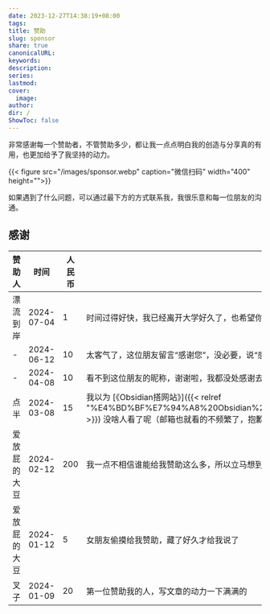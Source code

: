```yaml
---
date: 2023-12-27T14:38:19+08:00
tags: 
title: 赞助
slug: sponsor
share: true
canonicalURL: 
keywords: 
description: 
series: 
lastmod: 
cover:
  image: 
author: 
dir: /
ShowToc: false
---
```

非常感谢每一个赞助者，不管赞助多少，都让我一点点明白我的创造与分享真的有用，也更加给予了我坚持的动力。

{{< figure src="/images/sponsor.webp" caption="微信扫码" width="400" height="">}}

如果遇到了什么问题，可以通过最下方的方式联系我，我很乐意和每一位朋友的沟通。

## 感谢

| 赞助人    | 时间         | 人民币 | 说点啥                                                                                |
| ------ | ---------- | --- | ---------------------------------------------------------------------------------- |
| 漂流到岸   | 2024-07-04 | 1   | 时间过得好快，我已经离开大学好久了，也希望你度过一个开心的大学时光                                                  |
| -      | 2024-06-12 | 10  | 太客气了，这位朋友留言“感谢您”，没必要，说“感谢你”就行                                                      |
| -      | 2024-04-08 | 10  | 看不到这位朋友的昵称，谢谢啦，我都没处感谢去了，哈哈哈，下次希望能看到你的昵称                                            |
| 点半     | 2024-03-08 | 15  | 我以为 [《Obsidian搭网站》]({{< relref "%E4%BD%BF%E7%94%A8%20Obsidian%20%E5%85%8D%E8%B4%B9%E5%BB%BA%E4%B8%AA%E4%BA%BA%E5%8D%9A%E5%AE%A2.md" >}}) 没啥人看了呢（邮箱也就看的不频繁了，抱歉），没想到还能帮助到这位朋友，我很开心 |
| 爱放屁的大豆 | 2024-02-12 | 200 | 我一点不相信谁能给我赞助这么多，所以立马想到了女朋友，也是这个时候她才告诉我上次也是她赞助的，真能忍                                 |
| 爱放屁的大豆 | 2024-01-12 | 5   | 女朋友偷摸给我赞助，藏了好久才给我说了                                                                |
| 叉子     | 2024-01-09 | 20  | 第一位赞助我的人，写文章的动力一下满满的                                                               |

